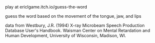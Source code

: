 play at ericlgame.itch.io/guess-the-word

guess the word based on the movement of the tongue, jaw, and lips

data from Westbury, J.R. (1994) X-ray Microbeam Speech Production Database User's Handbook. Waisman Center on Mental Retardation and Human Development, University of Wisconsin, Madison, WI.